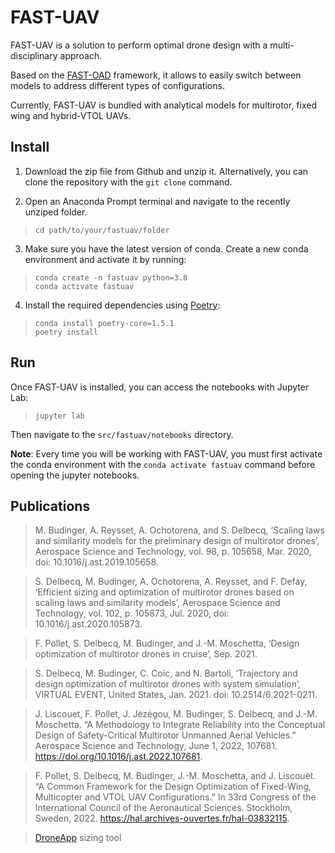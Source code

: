 FAST-UAV
========

FAST-UAV is a solution to perform optimal drone design with a multi-disciplinary approach.

Based on the [FAST-OAD](https://github.com/fast-aircraft-design/FAST-OAD) framework, it allows to easily switch between models to address different types of configurations. 

Currently, FAST-UAV is bundled with analytical models for multirotor, fixed wing and hybrid-VTOL UAVs.

Install
-------
1. Download the zip file from Github and unzip it. Alternatively, you can clone the repository with the `git clone` command.

2. Open an Anaconda Prompt terminal and navigate to the recently unziped folder.

> ``` {.bash}
> cd path/to/your/fastuav/folder
> ```

3. Make sure you have the latest version of conda. Create a new conda environment and activate it by running:

> ``` {.bash}
> conda create -n fastuav python=3.8
> conda activate fastuav
> ```

4. Install the required dependencies using [Poetry](https://python-poetry.org/docs/):
> ``` {.bash}
> conda install poetry-core=1.5.1
> poetry install
> ```

Run
-------
Once FAST-UAV is installed, you can access the notebooks with Jupyter Lab:
> ``` {.bash}
> jupyter lab
> ```

Then navigate to the `src/fastuav/notebooks` directory.

**Note**: Every time you will be working with FAST-UAV, you must first activate the conda environment with the `conda activate fastuav` command before opening the jupyter notebooks.


Publications
------------
> M. Budinger, A. Reysset, A. Ochotorena, and S. Delbecq, ‘Scaling laws and similarity models for the preliminary design of multirotor drones’, Aerospace Science and Technology, vol. 98, p. 105658, Mar. 2020, doi: 10.1016/j.ast.2019.105658.

> S. Delbecq, M. Budinger, A. Ochotorena, A. Reysset, and F. Defay, ‘Efficient sizing and optimization of multirotor drones based on scaling laws and similarity models’, Aerospace Science and Technology, vol. 102, p. 105873, Jul. 2020, doi: 10.1016/j.ast.2020.105873.

> F. Pollet, S. Delbecq, M. Budinger, and J.-M. Moschetta, ‘Design optimization of multirotor drones in cruise’, Sep. 2021.

> S. Delbecq, M. Budinger, C. Coic, and N. Bartoli, ‘Trajectory and design optimization of multirotor drones with system simulation’, VIRTUAL EVENT, United States, Jan. 2021. doi: 10.2514/6.2021-0211.

> J. Liscouet, F. Pollet, J. Jézégou, M. Budinger, S. Delbecq, and J.-M. Moschetta. “A Methodology to Integrate Reliability into the Conceptual Design of Safety-Critical Multirotor Unmanned Aerial Vehicles.” Aerospace Science and Technology, June 1, 2022, 107681. https://doi.org/10.1016/j.ast.2022.107681.

> F. Pollet, S. Delbecq, M. Budinger, J.-M. Moschetta, and J. Liscouët. “A Common Framework for the Design Optimization of Fixed-Wing, Multicopter and VTOL UAV Configurations.” In 33rd Congress of the International Council of the Aeronautical Sciences. Stockholm, Sweden, 2022. https://hal.archives-ouvertes.fr/hal-03832115.

> [DroneApp](https://github.com/SizingLab/droneapp-legacy) sizing tool

